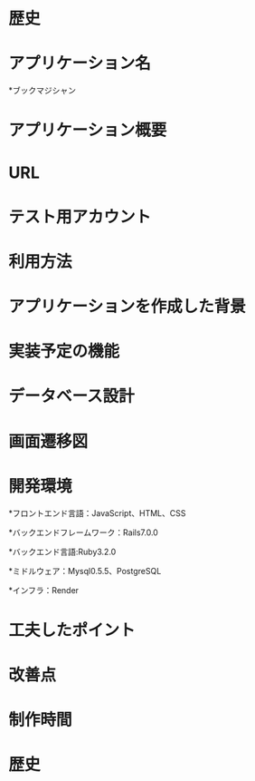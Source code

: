 # 歴史


# アプリケーション名
*ブックマジシャン
# アプリケーション概要


# URL

# テスト用アカウント


# 利用方法


# アプリケーションを作成した背景


# 実装予定の機能


# データベース設計

# 画面遷移図

# 開発環境
*フロントエンド言語：JavaScript、HTML、CSS

*バックエンドフレームワーク：Rails7.0.0 

*バックエンド言語:Ruby3.2.0

*ミドルウェア：Mysql0.5.5、PostgreSQL

*インフラ：Render

# 工夫したポイント

# 改善点



# 制作時間


# 歴史

